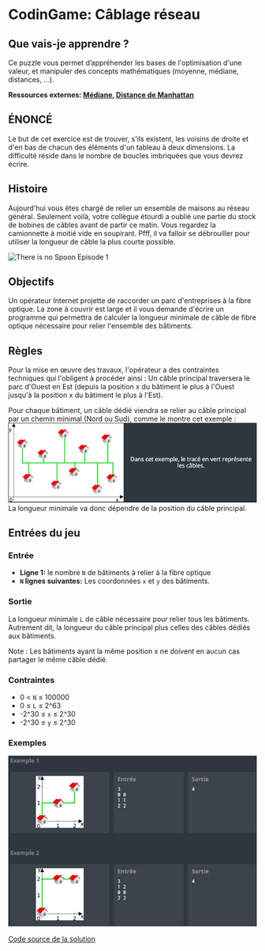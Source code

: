 # CodinGame: Câblage réseau

## Que vais-je apprendre ?

Ce puzzle vous permet d’appréhender les bases de l'optimisation d'une valeur, et manipuler des concepts mathématiques (moyenne, médiane, distances, ...).

**Ressources externes: [Médiane](https://fr.wikipedia.org/wiki/M%C3%A9diane_%28statistiques%29), [Distance de Manhattan](https://fr.wikipedia.org/wiki/Distance_de_Manhattan)**

## ÉNONCÉ

Le but de cet exercice est de trouver, s'ils existent, les voisins de droite et d'en bas de chacun des éléments d'un tableau à deux dimensions. La difficulté réside dans le nombre de boucles imbriquées que vous devrez écrire.

## Histoire

Aujourd'hui vous êtes chargé de relier un ensemble de maisons au réseau général. Seulement voilà, votre collègue étourdi a oublié une partie du stock de bobines de câbles avant de partir ce matin. Vous regardez la camionnette à moitié vide en soupirant. Pfff, il va falloir se débrouiller pour utiliser la longueur de câble la plus courte possible.

![There is no Spoon Episode 1](ThereIsNoSpoon.png)

## Objectifs

Un opérateur Internet projette de raccorder un parc d'entreprises à la fibre optique. La zone à couvrir est large et il vous demande d'écrire un programme qui permettra de calculer la longueur minimale de câble de fibre optique nécessaire pour relier l'ensemble des bâtiments.

## Règles

Pour la mise en œuvre des travaux, l'opérateur a des contraintes techniques qui l'obligent à procéder ainsi :
Un câble principal traversera le parc d'Ouest en Est (depuis la position x du bâtiment le plus à l'Ouest jusqu'à la position x du bâtiment le plus à l'Est).

Pour chaque bâtiment, un câble dédié viendra se relier au câble principal par un chemin minimal (Nord ou Sud), comme le montre cet exemple :
![Network cabling rules](NetworkCablingRules.png)
<br>
La longueur minimale va donc dépendre de la position du câble principal.

## Entrées du jeu

### Entrée

- **Ligne 1:** le nombre `N` de bâtiments à relier à la fibre optique
- **`N` lignes suivantes:** Les coordonnées `x` et `y` des bâtiments.

### Sortie
La longueur minimale `L` de câble nécessaire pour relier tous les bâtiments. Autrement dit, la longueur du câble principal plus celles des câbles dédiés aux bâtiments.

Note : Les bâtiments ayant la même position x ne doivent en aucun cas partager le même câble dédié.
 
### Contraintes
- 0 < `N` ≤ 100000
- 0 ≤ `L` ≤ 2^63
- -2^30 ≤ `x` ≤ 2^30
- -2^30 ≤ `y` ≤ 2^30

### Exemples

![Network cabling example](NetworkCablingExample.png)

[Code source de la solution](https://github.com/Kous92/CodinGame-Swift-FR-/blob/main/Puzzles%20classiques/Moyen/C%C3%A2blage%20r%C3%A9seau/câblageRéseau.swift)